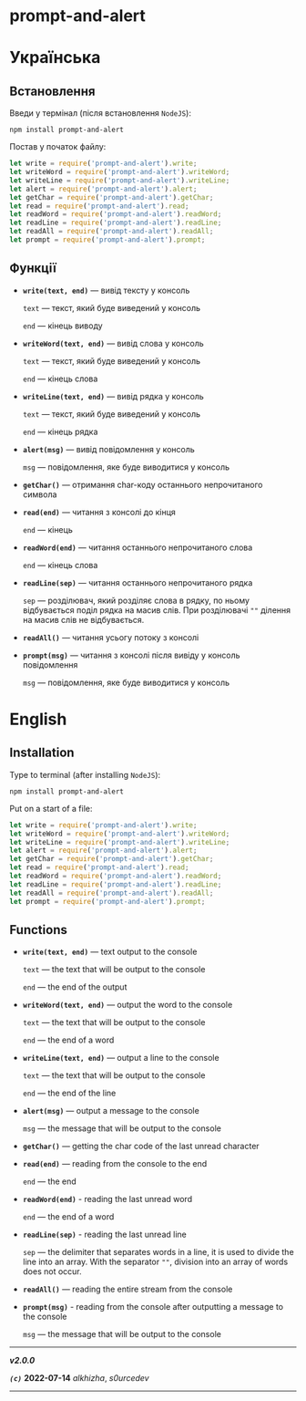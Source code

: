 # prompt-and-alert

# Українська

## Встановлення

Введи у термінал (після встановлення `NodeJS`): 

```console
npm install prompt-and-alert
```

Постав у початок файлу:

```js
let write = require('prompt-and-alert').write;
let writeWord = require('prompt-and-alert').writeWord;
let writeLine = require('prompt-and-alert').writeLine;
let alert = require('prompt-and-alert').alert;
let getChar = require('prompt-and-alert').getChar;
let read = require('prompt-and-alert').read;
let readWord = require('prompt-and-alert').readWord;
let readLine = require('prompt-and-alert').readLine;
let readAll = require('prompt-and-alert').readAll;
let prompt = require('prompt-and-alert').prompt;
```

## Функції

* **`write(text, end)`** — вивід тексту у консоль

    `text` — текст, який буде виведений у консоль

    `end` — кінець виводу

* **`writeWord(text, end)`** — вивід слова у консоль

    `text` — текст, який буде виведений у консоль

    `end` — кінець слова

* **`writeLine(text, end)`** — вивід рядка у консоль

    `text` — текст, який буде виведений у консоль

    `end` — кінець рядка

* **`alert(msg)`** — вивід повідомлення у консоль
    
    `msg` — повідомлення, яке буде виводитися у консоль

* **`getChar()`** — отримання char-коду останнього непрочитаного символа

* **`read(end)`** — читання з консолі до кінця

    `end` — кінець

* **`readWord(end)`** — читання останнього непрочитаного слова

    `end` — кінець слова

* **`readLine(sep)`** — читання останнього непрочитаного рядка

    `sep` — розділювач, який розділяє слова в рядку, по ньому відбувається поділ рядка на масив слів. При розділювачі `""` ділення на масив слів не відбувається.

* **`readAll()`** — читання усьогу потоку з консолі

* **`prompt(msg)`** — читання з консолі після вивіду у консоль повідомлення

    `msg` — повідомлення, яке буде виводитися у консоль

# English

## Installation

Type to terminal (after installing `NodeJS`):

```console
npm install prompt-and-alert
```

Put on a start of a file:

```js
let write = require('prompt-and-alert').write;
let writeWord = require('prompt-and-alert').writeWord;
let writeLine = require('prompt-and-alert').writeLine;
let alert = require('prompt-and-alert').alert;
let getChar = require('prompt-and-alert').getChar;
let read = require('prompt-and-alert').read;
let readWord = require('prompt-and-alert').readWord;
let readLine = require('prompt-and-alert').readLine;
let readAll = require('prompt-and-alert').readAll;
let prompt = require('prompt-and-alert').prompt;
```

## Functions

* **`write(text, end)`** — text output to the console

    `text` — the text that will be output to the console

    `end` — the end of the output

* **`writeWord(text, end)`** — output the word to the console

    `text` — the text that will be output to the console

    `end` — the end of a word

* **`writeLine(text, end)`** — output a line to the console

    `text` — the text that will be output to the console

    `end` — the end of the line

* **`alert(msg)`** — output a message to the console
    
    `msg` — the message that will be output to the console

* **`getChar()`** — getting the char code of the last unread character

* **`read(end)`** — reading from the console to the end

    `end` — the end

* **`readWord(end)`** - reading the last unread word

    `end` — the end of a word

* **`readLine(sep)`** - reading the last unread line

    `sep` — the delimiter that separates words in a line, it is used to divide the line into an array. With the separator `""`, division into an array of words does not occur.

* **`readAll()`** — reading the entire stream from the console

* **`prompt(msg)`** - reading from the console after outputting a message to the console

    `msg` — the message that will be output to the console

***

***v2.0.0***

***`(c)`*** **2022-07-14** *alkhizha*, *s0urcedev*

***
